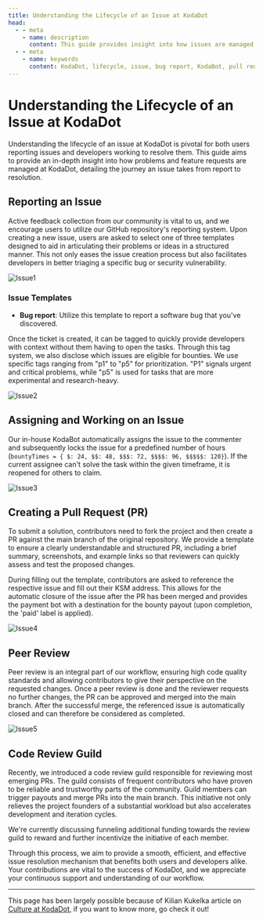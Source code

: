 ```yaml
---
title: Understanding the Lifecycle of an Issue at KodaDot
head:
  - - meta
    - name: description
      content: This guide provides insight into how issues are managed at KodaDot, from reporting an issue, working on it, to creating a PR and the peer review process. It also mentions the role of KodaBot and the Code Review Guild.
  - - meta
    - name: keywords
      content: KodaDot, lifecycle, issue, bug report, KodaBot, pull request, PR, peer review, Code Review Guild, Kilian Kukelka, contributor culture
---
```



# Understanding the Lifecycle of an Issue at KodaDot

Understanding the lifecycle of an issue at KodaDot is pivotal for both users reporting issues and developers working to resolve them. This guide aims to provide an in-depth insight into how problems and feature requests are managed at KodaDot, detailing the journey an issue takes from report to resolution.


## Reporting an Issue

Active feedback collection from our community is vital to us, and we encourage users to utilize our GitHub repository's reporting system. Upon creating a new issue, users are asked to select one of three templates designed to aid in articulating their problems or ideas in a structured manner. This not only eases the issue creation process but also facilitates developers in better triaging a specific bug or security vulnerability.

![Issue1](/assets/issue1.webp)

### Issue Templates

- **Bug report**: Utilize this template to report a software bug that you've discovered.

Once the ticket is created, it can be tagged to quickly provide developers with context without them having to open the tasks. Through this tag system, we also disclose which issues are eligible for bounties. We use specific tags ranging from "p1" to "p5" for prioritization. "P1" signals urgent and critical problems, while "p5" is used for tasks that are more experimental and research-heavy.

![Issue2](/assets/issue2.webp)


## Assigning and Working on an Issue

Our in-house KodaBot automatically assigns the issue to the commenter and subsequently locks the issue for a predefined number of hours (`bountyTimes = { $: 24, $$: 48, $$$: 72, $$$$: 96, $$$$$: 120}`). If the current assignee can't solve the task within the given timeframe, it is reopened for others to claim.

![Issue3](/assets/issue3.webp)


## Creating a Pull Request (PR)

To submit a solution, contributors need to fork the project and then create a PR against the main branch of the original repository. We provide a template to ensure a clearly understandable and structured PR, including a brief summary, screenshots, and example links so that reviewers can quickly assess and test the proposed changes.

During filling out the template, contributors are asked to reference the respective issue and fill out their KSM address. This allows for the automatic closure of the issue after the PR has been merged and provides the payment bot with a destination for the bounty payout (upon completion, the 'paid' label is applied).

![Issue4](/assets/issue4.webp)


## Peer Review

Peer review is an integral part of our workflow, ensuring high code quality standards and allowing contributors to give their perspective on the requested changes. Once a peer review is done and the reviewer requests no further changes, the PR can be approved and merged into the main branch. After the successful merge, the referenced issue is automatically closed and can therefore be considered as completed.

![Issue5](/assets/issue5.webp)

## Code Review Guild

Recently, we introduced a code review guild responsible for reviewing most emerging PRs. The guild consists of frequent contributors who have proven to be reliable and trustworthy parts of the community. Guild members can trigger payouts and merge PRs into the main branch. This initiative not only relieves the project founders of a substantial workload but also accelerates development and iteration cycles.

We're currently discussing funneling additional funding towards the review guild to reward and further incentivize the initiative of each member.

Through this process, we aim to provide a smooth, efficient, and effective issue resolution mechanism that benefits both users and developers alike. Your contributions are vital to the success of KodaDot, and we appreciate your continuous support and understanding of our workflow.


---

This page has been largely possible because of Kilian Kukelka article on [Culture at KodaDot](https://blog.kodadot.xyz/contributor-culture-at-kodadot-665243d3d6a6), if you want to know more, go check it out!
